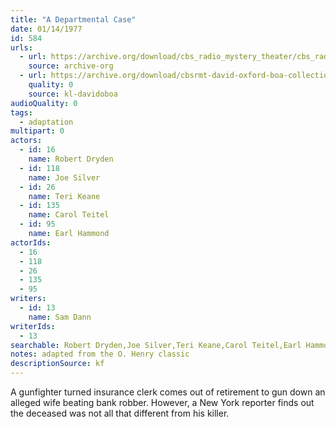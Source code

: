 ```yaml
---
title: "A Departmental Case"
date: 01/14/1977
id: 584
urls: 
  - url: https://archive.org/download/cbs_radio_mystery_theater/cbs_radio_mystery_theater-0551-0600.zip/cbs_radio_mystery_theater-0551-0600%2Fcbsrmt_0584_a_departmental_case.mp3
    source: archive-org
  - url: https://archive.org/download/cbsrmt-david-oxford-boa-collection/CBSRMT-770114-0584-A-Departmental-Case-(128-48)_WBBM-JE-{BoA}.mp3
    quality: 0
    source: kl-davidoboa
audioQuality: 0
tags: 
  - adaptation
multipart: 0
actors:  
  - id: 16
    name: Robert Dryden  
  - id: 118
    name: Joe Silver  
  - id: 26
    name: Teri Keane  
  - id: 135
    name: Carol Teitel  
  - id: 95
    name: Earl Hammond
actorIds:  
  - 16  
  - 118  
  - 26  
  - 135  
  - 95
writers:  
  - id: 13
    name: Sam Dann
writerIds:  
  - 13
searchable: Robert Dryden,Joe Silver,Teri Keane,Carol Teitel,Earl Hammond Sam Dann
notes: adapted from the O. Henry classic
descriptionSource: kf
---
```

A gunfighter turned insurance clerk comes out of retirement to gun down an alleged wife beating bank robber. However, a New York reporter finds out the deceased was not all that different from his killer.